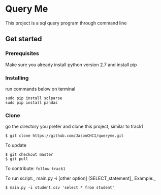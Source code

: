 # Query Me
This project is a sql query program through command line

## Get started
### Prerequisites
Make sure you already install python version 2.7 and install pip
### Installing
run commands below on terminal
```
sudo pip install sqlparse
sudo pip install pandas
```
### Clone
go the directory you prefer and clone this project, similar to track1
```
$ git clone https://github.com/JasonCHCI/queryme.git
```
To update
```
$ git checkout master
$ git pull
```
To contribute:
`follow track1`

To run script:_
main.py -i <inputfile> [other option] [SELECT_statement]_
Example:_
```
$ main.py -i student.csv 'select * from student'
```